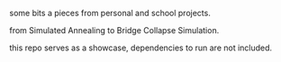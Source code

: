some bits a pieces from personal and school projects.

from Simulated Annealing to Bridge Collapse Simulation.

this repo serves as a showcase, dependencies to run are not included.
